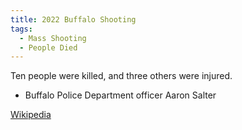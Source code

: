 ```yaml
---
title: 2022 Buffalo Shooting
tags:
  - Mass Shooting
  - People Died
---
```

Ten people were killed, and three others were injured.

* Buffalo Police Department officer Aaron Salter

[Wikipedia](https://en.wikipedia.org/wiki/2022_Buffalo_shooting)
